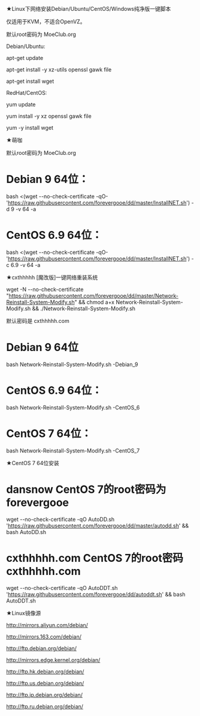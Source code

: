 ★Linux下网络安装Debian/Ubuntu/CentOS/Windows纯净版一键脚本

仅适用于KVM，不适合OpenVZ。

默认root密码为 MoeClub.org

Debian/Ubuntu:

apt-get update

apt-get install -y xz-utils openssl gawk file


apt-get install wget


RedHat/CentOS:

yum update

yum install -y xz openssl gawk file


yum -y install wget


★萌咖

默认root密码为 MoeClub.org

# Debian 9 64位：

bash <(wget --no-check-certificate -qO- 'https://raw.githubusercontent.com/forevergooe/dd/master/InstallNET.sh') -d 9 -v 64 -a


# CentOS 6.9 64位：

bash <(wget --no-check-certificate -qO- 'https://raw.githubusercontent.com/forevergooe/dd/master/InstallNET.sh') -c 6.9 -v 64 -a


★cxthhhhh [魔改版]一键网络重装系统

wget -N --no-check-certificate "https://raw.githubusercontent.com/forevergooe/dd/master/Network-Reinstall-System-Modify.sh" && chmod a+x Network-Reinstall-System-Modify.sh && ./Network-Reinstall-System-Modify.sh

默认密码是 cxthhhhh.com


# Debian 9 64位

bash Network-Reinstall-System-Modify.sh -Debian_9


# CentOS 6.9 64位：

bash Network-Reinstall-System-Modify.sh -CentOS_6


# CentOS 7 64位：

bash Network-Reinstall-System-Modify.sh -CentOS_7



★CentOS 7 64位安装

# dansnow              CentOS 7的root密码为 forevergooe

wget --no-check-certificate -qO AutoDD.sh 'https://raw.githubusercontent.com/forevergooe/dd/master/autodd.sh' && bash AutoDD.sh


# cxthhhhh.com      CentOS 7的root密码 cxthhhhh.com

wget --no-check-certificate -qO AutoDDT.sh 'https://raw.githubusercontent.com/forevergooe/dd/autoddt.sh' && bash AutoDDT.sh


★Linux镜像源

http://mirrors.aliyun.com/debian/

http://mirrors.163.com/debian/

http://ftp.debian.org/debian/

http://mirrors.edge.kernel.org/debian/

http://ftp.hk.debian.org/debian/

http://ftp.us.debian.org/debian/

http://ftp.jp.debian.org/debian/

http://ftp.ru.debian.org/debian/


